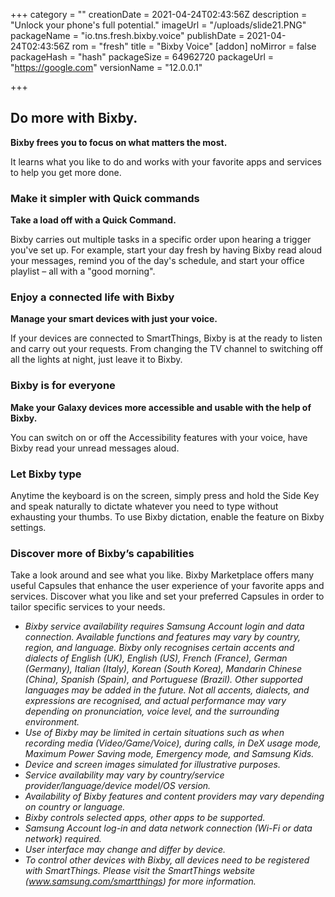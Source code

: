 +++
category = ""
creationDate = 2021-04-24T02:43:56Z
description = "Unlock your phone's full potential."
imageUrl = "/uploads/slide21.PNG"
packageName = "io.tns.fresh.bixby.voice"
publishDate = 2021-04-24T02:43:56Z
rom = "fresh"
title = "Bixby Voice"
[addon]
noMirror = false
packageHash = "hash"
packageSize = 64962720
packageUrl = "https://google.com"
versionName = "12.0.0.1"

+++
## Do more with Bixby.

**Bixby frees you to focus on what matters the most.**

It learns what you like to do and works with your favorite apps and services to help you get more done.

### Make it simpler with Quick commands

**Take a load off with a Quick Command.**

Bixby carries out multiple tasks in a specific order upon hearing a trigger you've set up. For example, start your day fresh by having Bixby read aloud your messages, remind you of the day's schedule, and start your office playlist – all with a "good morning".

### Enjoy a connected life with Bixby

**Manage your smart devices with just your voice.**

If your devices are connected to SmartThings, Bixby is at the ready to listen and carry out your requests. From changing the TV channel to switching off all the lights at night, just leave it to Bixby.

### Bixby is for everyone

**Make your Galaxy devices more accessible and usable with the help of Bixby.**

You can switch on or off the Accessibility features with your voice, have Bixby read your unread messages aloud.

### Let Bixby type

Anytime the keyboard is on the screen, simply press and hold the Side Key and speak naturally to dictate whatever you need to type without exhausting your thumbs. To use Bixby dictation, enable the feature on Bixby settings.

### Discover more of Bixby’s capabilities

Take a look around and see what you like. Bixby Marketplace offers many useful Capsules that enhance the user experience of your favorite apps and services. Discover what you like and set your preferred Capsules in order to tailor specific services to your needs.

* _Bixby service availability requires Samsung Account login and data connection. Available functions and features may vary by country, region, and language. Bixby only recognises certain accents and dialects of English (UK), English (US), French (France), German (Germany), Italian (Italy), Korean (South Korea), Mandarin Chinese (China), Spanish (Spain), and Portuguese (Brazil). Other supported languages may be added in the future. Not all accents, dialects, and expressions are recognised, and actual performance may vary depending on pronunciation, voice level, and the surrounding environment._
* _Use of Bixby may be limited in certain situations such as when recording media (Video/Game/Voice), during calls, in DeX usage mode, Maximum Power Saving mode, Emergency mode, and Samsung Kids._
* _Device and screen images simulated for illustrative purposes._
* _Service availability may vary by country/service provider/language/device model/OS version._
* _Availability of Bixby features and content providers may vary depending on country or language._
* _Bixby controls selected apps, other apps to be supported._
* _Samsung Account log-in and data network connection (Wi-Fi or data network) required._
* _User interface may change and differ by device._
* _To control other devices with Bixby, all devices need to be registered with SmartThings. Please visit the SmartThings website (www.samsung.com/smartthings) for more information._